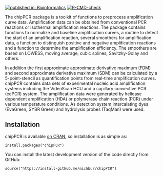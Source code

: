 [![published in: Bioinformatics](https://img.shields.io/badge/published%20in-Bioinformatics-ff69b4.svg?style=flat)](https://doi.org/10.1093/bioinformatics/btv205)
[![R-CMD-check](https://github.com/PCRuniversum/chipPCR/workflows/R-CMD-check/badge.svg)](https://github.com/PCRuniversum/chipPCR/actions)

The chipPCR package is a toolkit of functions to preprocess 
amplification curve data. Amplification data can be obtained from 
conventional PCR reactions or isothermal amplification reactions. The 
package contains functions to normalize and baseline amplification curves, 
a routine to detect the start of an amplification reaction, several 
smoothers for amplification data, a function to distinguish positive and 
negative amplification reactions and a function to determine the 
amplification efficiency. The smoothers are based on LOWESS, moving 
average, cubic splines, Savitzky-Golay and others.

In addition the first 
approximate approximate derivative maximum (FDM) and second approximate 
derivative maximum (SDM) can be calculated by a 5-point-stencil as 
quantification points from real-time amplification curves. chipPCR contains 
data sets of experimental nucleic acid amplification systems including the 
VideoScan HCU and a capillary convective PCR (ccPCR) system. The 
amplification data were generated by helicase dependent amplification (HDA) 
or polymerase chain reaction (PCR) under various temperature conditions. As 
detection system intercalating dyes (EvaGreen, SYBR Green) and hydrolysis 
probes (TaqMan) were used.

Installation
------------

chipPCR is available [on CRAN](https://CRAN.R-project.org/package=chipPCR), so installation is as simple as:

```
install.packages("chipPCR")
```

You can install the latest development version of the code directly from GitHub:

```
source("https://install-github.me/michbur/chipPCR")
```

